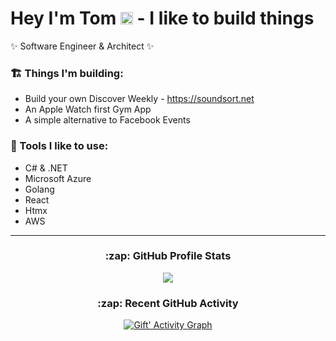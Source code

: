 <h1> Hey I'm Tom <img src = "https://raw.githubusercontent.com/MartinHeinz/MartinHeinz/master/wave.gif" width = 20px> - I like to build things </h1>
<p>✨ Software Engineer & Architect ✨<p>

### 🏗️ Things I'm building:
- Build your own Discover Weekly - https://soundsort.net
- An Apple Watch first Gym App
- A simple alternative to Facebook Events

### 🔧 Tools I like to use:
- C# & .NET
- Microsoft Azure
- Golang
- React
- Htmx
- AWS

---
<h3 align="center"> :zap: GitHub Profile Stats </h3>
<div align="center">
  <img src="https://github-readme-stats.anuraghazra1.vercel.app/api?username=tombrereton&show_icons=true" />
</div>


<h3 align="center"> :zap: Recent GitHub Activity </h3>
<div align="center">
  <a href="https://github.com/tombrereton/"><img alt="Gift' Activity Graph" src="https://activity-graph.herokuapp.com/graph?username=tombrereton&custom_title=%20&theme=react-dark" /></a>
</div>
